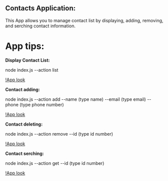 ## Contacts Application:

This App allows you to manage contact list by displaying, adding, removing, and serching contact information.

# App tips:

**Display Contact List:**

node index.js --action list

[!App look](..//goit-node-js-hw-01-CLI/img/Contact%20List%20Display.png)

**Contact adding:**

node index.js --action add --name (type name) --email (type email) --phone (type phone number)

[!App look](..//goit-node-js-hw-01-CLI/img/Contact%20Adding.png)

**Contact deleting:**

node index.js --action remove --id (type id number)

[!App look](..//goit-node-js-hw-01-CLI/img/Contact%20Removing.png)

**Contact serching:**

node index.js --action get --id (type id number)

[!App look](..//goit-node-js-hw-01-CLI/img/Contact%20Fetching.png)
